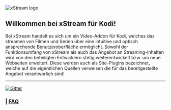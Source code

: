 ![xStream logo](https://raw.githubusercontent.com/streamxstream/xStream-FAQ/master/Logo%20FAQ.png)


## Willkommen bei xStream für Kodi!

Bei xStream handelt es sich um ein Video-Addon für Kodi, welches das streamen von Filmen und Serien über eine intuitive und optisch ansprechende Benutzeroberfläche ermöglicht. Sowohl der Funktionsumfang von xStream als auch das Angebot an Streaming-Inhalten wird von den beteiligten Entwicklern stetig weiterentwickelt bzw. um neue Webseiten erweitert. Diese werden auch als Site-Plugins bezeichnet, welche auf die eigentlichen Quellen verweisen die für das bereitgestellte Angebot verantworlich sind! 

***

[![Gitter](https://badges.gitter.im/streamxstream/community.svg)](https://gitter.im/streamxstream/community?utm_source=badge&utm_medium=badge&utm_campaign=pr-badge)

### | [FAQ](https://github.com/streamxstream/xStream-FAQ/blob/master/xStream_Anleitung_FAQ.md)
